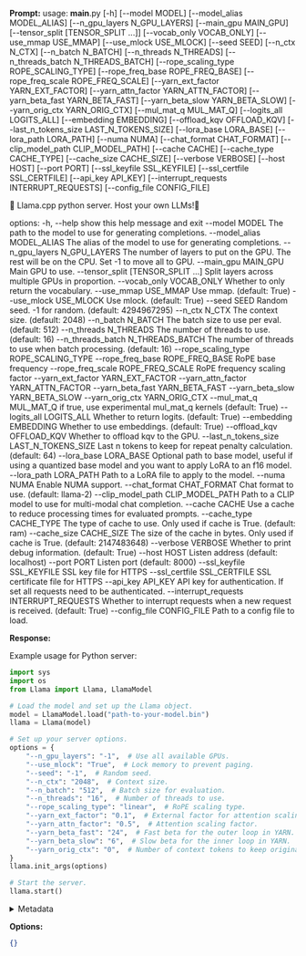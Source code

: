 **Prompt:**
usage: __main__.py [-h] [--model MODEL] [--model_alias MODEL_ALIAS] [--n_gpu_layers N_GPU_LAYERS]
                  [--main_gpu MAIN_GPU] [--tensor_split [TENSOR_SPLIT ...]] [--vocab_only VOCAB_ONLY]
                  [--use_mmap USE_MMAP] [--use_mlock USE_MLOCK] [--seed SEED] [--n_ctx N_CTX]
                  [--n_batch N_BATCH] [--n_threads N_THREADS] [--n_threads_batch N_THREADS_BATCH]
                  [--rope_scaling_type ROPE_SCALING_TYPE] [--rope_freq_base ROPE_FREQ_BASE]
                  [--rope_freq_scale ROPE_FREQ_SCALE] [--yarn_ext_factor YARN_EXT_FACTOR]
                  [--yarn_attn_factor YARN_ATTN_FACTOR] [--yarn_beta_fast YARN_BETA_FAST]
                  [--yarn_beta_slow YARN_BETA_SLOW] [--yarn_orig_ctx YARN_ORIG_CTX]
                  [--mul_mat_q MUL_MAT_Q] [--logits_all LOGITS_ALL] [--embedding EMBEDDING]
                  [--offload_kqv OFFLOAD_KQV] [--last_n_tokens_size LAST_N_TOKENS_SIZE]
                  [--lora_base LORA_BASE] [--lora_path LORA_PATH] [--numa NUMA]
                  [--chat_format CHAT_FORMAT] [--clip_model_path CLIP_MODEL_PATH] [--cache CACHE]
                  [--cache_type CACHE_TYPE] [--cache_size CACHE_SIZE] [--verbose VERBOSE]
                  [--host HOST] [--port PORT] [--ssl_keyfile SSL_KEYFILE]
                  [--ssl_certfile SSL_CERTFILE] [--api_key API_KEY]
                  [--interrupt_requests INTERRUPT_REQUESTS] [--config_file CONFIG_FILE]

🦙 Llama.cpp python server. Host your own LLMs!🚀

options:
  -h, --help            show this help message and exit
  --model MODEL         The path to the model to use for generating completions.
  --model_alias MODEL_ALIAS
                        The alias of the model to use for generating completions.
  --n_gpu_layers N_GPU_LAYERS
                        The number of layers to put on the GPU. The rest will be on the CPU. Set -1 to
                        move all to GPU.
  --main_gpu MAIN_GPU   Main GPU to use.
  --tensor_split [TENSOR_SPLIT ...]
                        Split layers across multiple GPUs in proportion.
  --vocab_only VOCAB_ONLY
                        Whether to only return the vocabulary.
  --use_mmap USE_MMAP   Use mmap. (default: True)
  --use_mlock USE_MLOCK
                        Use mlock. (default: True)
  --seed SEED           Random seed. -1 for random. (default: 4294967295)
  --n_ctx N_CTX         The context size. (default: 2048)
  --n_batch N_BATCH     The batch size to use per eval. (default: 512)
  --n_threads N_THREADS
                        The number of threads to use. (default: 16)
  --n_threads_batch N_THREADS_BATCH
                        The number of threads to use when batch processing. (default: 16)
  --rope_scaling_type ROPE_SCALING_TYPE
  --rope_freq_base ROPE_FREQ_BASE
                        RoPE base frequency
  --rope_freq_scale ROPE_FREQ_SCALE
                        RoPE frequency scaling factor
  --yarn_ext_factor YARN_EXT_FACTOR
  --yarn_attn_factor YARN_ATTN_FACTOR
  --yarn_beta_fast YARN_BETA_FAST
  --yarn_beta_slow YARN_BETA_SLOW
  --yarn_orig_ctx YARN_ORIG_CTX
  --mul_mat_q MUL_MAT_Q
                        if true, use experimental mul_mat_q kernels (default: True)
  --logits_all LOGITS_ALL
                        Whether to return logits. (default: True)
  --embedding EMBEDDING
                        Whether to use embeddings. (default: True)
  --offload_kqv OFFLOAD_KQV
                        Whether to offload kqv to the GPU.
  --last_n_tokens_size LAST_N_TOKENS_SIZE
                        Last n tokens to keep for repeat penalty calculation. (default: 64)
  --lora_base LORA_BASE
                        Optional path to base model, useful if using a quantized base model and you
                        want to apply LoRA to an f16 model.
  --lora_path LORA_PATH
                        Path to a LoRA file to apply to the model.
  --numa NUMA           Enable NUMA support.
  --chat_format CHAT_FORMAT
                        Chat format to use. (default: llama-2)
  --clip_model_path CLIP_MODEL_PATH
                        Path to a CLIP model to use for multi-modal chat completion.
  --cache CACHE         Use a cache to reduce processing times for evaluated prompts.
  --cache_type CACHE_TYPE
                        The type of cache to use. Only used if cache is True. (default: ram)
  --cache_size CACHE_SIZE
                        The size of the cache in bytes. Only used if cache is True. (default:
                        2147483648)
  --verbose VERBOSE     Whether to print debug information. (default: True)
  --host HOST           Listen address (default: localhost)
  --port PORT           Listen port (default: 8000)
  --ssl_keyfile SSL_KEYFILE
                        SSL key file for HTTPS
  --ssl_certfile SSL_CERTFILE
                        SSL certificate file for HTTPS
  --api_key API_KEY     API key for authentication. If set all requests need to be authenticated.
  --interrupt_requests INTERRUPT_REQUESTS
                        Whether to interrupt requests when a new request is received. (default: True)
  --config_file CONFIG_FILE
                        Path to a config file to load.


**Response:**


Example usage for Python server:
```python
import sys
import os
from Llama import Llama, LlamaModel

# Load the model and set up the Llama object.
model = LlamaModel.load("path-to-your-model.bin")
llama = Llama(model)

# Set up your server options.
options = {
    "--n_gpu_layers": "-1",  # Use all available GPUs.
    "--use_mlock": "True",  # Lock memory to prevent paging.
    "--seed": "-1",  # Random seed.
    "--n_ctx": "2048",  # Context size.
    "--n_batch": "512",  # Batch size for evaluation.
    "--n_threads": "16",  # Number of threads to use.
    "--rope_scaling_type": "linear",  # RoPE scaling type.
    "--yarn_ext_factor": "0.1",  # External factor for attention scaling.
    "--yarn_attn_factor": "0.5",  # Attention scaling factor.
    "--yarn_beta_fast": "24",  # Fast beta for the outer loop in YARN.
    "--yarn_beta_slow": "6",  # Slow beta for the inner loop in YARN.
    "--yarn_orig_ctx": "0",  # Number of context tokens to keep original values for.
}
llama.init_args(options)

# Start the server.
llama.start()
```

<details><summary>Metadata</summary>

- Duration: 39636 ms
- Datetime: 2024-01-11T19:25:50.423219
- Model: dolphin-2.5-mixtral-8x7b

</details>

**Options:**
```json
{}
```

